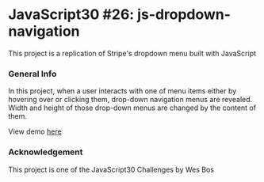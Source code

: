 # JavaScript30 #26: js-dropdown-navigation
This project is a replication of Stripe's dropdown menu built with JavaScript

### General Info

In this project, when a user interacts with one of menu items either by hovering over or clicking them, drop-down navigation menus are revealed.<br>
Width and height of those drop-down menus are changed by the content of them.<br>

View demo [here](https://kubrianity.github.io/js-dropdown-navigation/)

### Acknowledgement
This project is one of the JavaScript30 Challenges by Wes Bos

